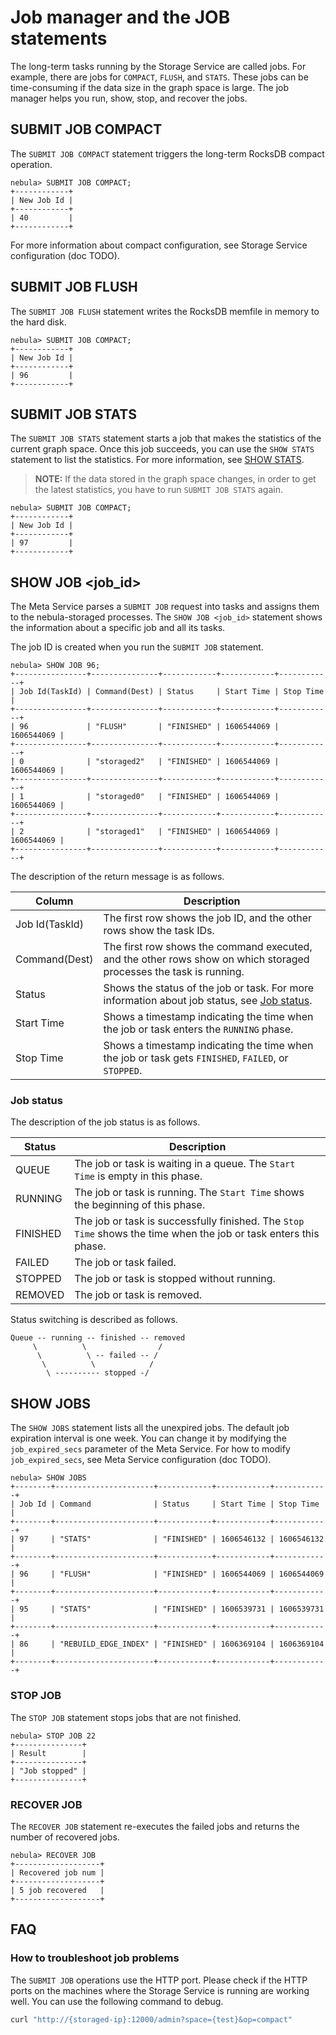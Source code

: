 # Job manager and the JOB statements

The long-term tasks running by the Storage Service are called jobs. For example, there are jobs for `COMPACT`, `FLUSH`, and `STATS`. These jobs can be time-consuming if the data size in the graph space is large. The job manager helps you run, show, stop, and recover the jobs.

## SUBMIT JOB COMPACT

The `SUBMIT JOB COMPACT` statement triggers the long-term RocksDB compact operation.

```ngql
nebula> SUBMIT JOB COMPACT;
+------------+
| New Job Id |
+------------+
| 40         |
+------------+
```

For more information about compact configuration, see Storage Service configuration (doc TODO).

## SUBMIT JOB FLUSH

The `SUBMIT JOB FLUSH` statement writes the RocksDB memfile in memory to the hard disk.

```ngql
nebula> SUBMIT JOB COMPACT;
+------------+
| New Job Id |
+------------+
| 96         |
+------------+
```

## SUBMIT JOB STATS

The `SUBMIT JOB STATS` statement starts a job that makes the statistics of the current graph space. Once this job succeeds, you can use the `SHOW STATS` statement to list the statistics. For more information, see [SHOW STATS](../7.general-query-statements/6.show/14.show-stats.md).

>**NOTE:** If the data stored in the graph space changes, in order to get the latest statistics, you have to run `SUBMIT JOB STATS` again.

```ngql
nebula> SUBMIT JOB COMPACT;
+------------+
| New Job Id |
+------------+
| 97         |
+------------+
```

## SHOW JOB <job_id>

The Meta Service parses a `SUBMIT JOB` request into tasks and assigns them to the nebula-storaged processes. The `SHOW JOB <job_id>` statement shows the information about a specific job and all its tasks.

The job ID is created when you run the `SUBMIT JOB` statement.

```ngql
nebula> SHOW JOB 96;
+----------------+---------------+------------+------------+------------+
| Job Id(TaskId) | Command(Dest) | Status     | Start Time | Stop Time  |
+----------------+---------------+------------+------------+------------+
| 96             | "FLUSH"       | "FINISHED" | 1606544069 | 1606544069 |
+----------------+---------------+------------+------------+------------+
| 0              | "storaged2"   | "FINISHED" | 1606544069 | 1606544069 |
+----------------+---------------+------------+------------+------------+
| 1              | "storaged0"   | "FINISHED" | 1606544069 | 1606544069 |
+----------------+---------------+------------+------------+------------+
| 2              | "storaged1"   | "FINISHED" | 1606544069 | 1606544069 |
+----------------+---------------+------------+------------+------------+
```

The description of the return message is as follows.

|Column|Description|
|-|-|
|Job Id(TaskId)|The first row shows the job ID, and the other rows show the task IDs.|
|Command(Dest)|The first row shows the command executed, and the other rows show on which storaged processes the task is running.|
|Status|Shows the status of the job or task. For more information about job status, see [Job status](#job-status).|
|Start Time|Shows a timestamp indicating the time when the job or task enters the `RUNNING` phase.|
|Stop Time|Shows a timestamp indicating the time when the job or task gets `FINISHED`, `FAILED`, or `STOPPED`.|

### Job status

The description of the job status is as follows.

|Status|Description|
|-|-|
|QUEUE|The job or task is waiting in a queue. The `Start Time` is empty in this phase.|
|RUNNING|The job or task is running. The `Start Time` shows the beginning of this phase.|
|FINISHED|The job or task is successfully finished. The `Stop Time` shows the time when the job or task enters this phase.|
|FAILED|The job or task failed.|
|STOPPED|The job or task is stopped without running.|
|REMOVED|The job or task is removed.|

Status switching is described as follows.

```ngql
Queue -- running -- finished -- removed
     \          \                /
      \          \ -- failed -- /
       \          \            /
        \ ---------- stopped -/
```

## SHOW JOBS

The `SHOW JOBS` statement lists all the unexpired jobs. The default job expiration interval is one week. You can change it by modifying the `job_expired_secs` parameter of the Meta Service. For how to modify `job_expired_secs`, see Meta Service configuration (doc TODO).

```ngql
nebula> SHOW JOBS
+--------+----------------------+------------+------------+------------+
| Job Id | Command              | Status     | Start Time | Stop Time  |
+--------+----------------------+------------+------------+------------+
| 97     | "STATS"              | "FINISHED" | 1606546132 | 1606546132 |
+--------+----------------------+------------+------------+------------+
| 96     | "FLUSH"              | "FINISHED" | 1606544069 | 1606544069 |
+--------+----------------------+------------+------------+------------+
| 95     | "STATS"              | "FINISHED" | 1606539731 | 1606539731 |
+--------+----------------------+------------+------------+------------+
| 86     | "REBUILD_EDGE_INDEX" | "FINISHED" | 1606369104 | 1606369104 |
+--------+----------------------+------------+------------+------------+
```

### STOP JOB

The `STOP JOB` statement stops jobs that are not finished.

```ngql
nebula> STOP JOB 22
+---------------+
| Result        |
+---------------+
| "Job stopped" |
+---------------+
```

### RECOVER JOB

The `RECOVER JOB` statement re-executes the failed jobs and returns the number of recovered jobs.

```ngql
nebula> RECOVER JOB
+-------------------+
| Recovered job num |
+-------------------+
| 5 job recovered   |
+-------------------+
```

## FAQ

### How to troubleshoot job problems

The `SUBMIT JOB` operations use the HTTP port. Please check if the HTTP ports on the machines where the Storage Service is running are working well. You can use the following command to debug.

```bash
curl "http://{storaged-ip}:12000/admin?space={test}&op=compact"
```
